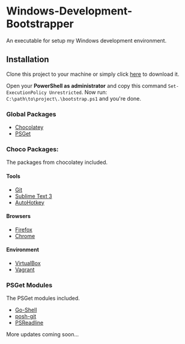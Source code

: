 Windows-Development-Bootstrapper
================================

An executable for setup my Windows development environment.

## Installation

Clone this project to your machine or simply click [here](https://github.com/lnmunhoz/Windows-Development-Bootstrapper/archive/master.zip) to download it.

Open your **PowerShell as administrator** and copy this command `Set-ExecutionPolicy Unrestricted`.
Now run: `C:\path\to\project\.\bootstrap.ps1` and you're done.

### Global Packages
- [Chocolatey](https://chocolatey.org/)
- [PSGet](http://psget.net/)

### Choco Packages:
The packages from chocolatey included.

#### Tools
- [Git](https://chocolatey.org/packages/git)
- [Sublime Text 3](https://chocolatey.org/packages/SublimeText3)
- [AutoHotkey](https://chocolatey.org/packages/autohotkey)

#### Browsers
- [Firefox](https://chocolatey.org/packages/Firefox)
- [Chrome](https://chocolatey.org/packages/GoogleChrome)

#### Environment
- [VirtualBox](http://chocolatey.org/packages/virtualbox)
- [Vagrant](http://chocolatey.org/packages/vagrant)

### PSGet Modules
The PSGet modules included.

- [Go-Shell](https://github.com/cameronharp/Go-Shell)
- [posh-git](https://github.com/dahlbyk/posh-git/)
- [PSReadline](https://github.com/lzybkr/PSReadLine)

More updates coming soon...
